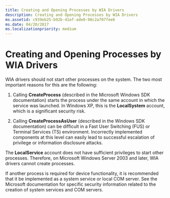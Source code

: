 ```yaml
---
title: Creating and Opening Processes by WIA Drivers
description: Creating and Opening Processes by WIA Drivers
ms.assetid: c939eb25-b92b-41ef-ade0-98c2a707fee6
ms.date: 04/20/2017
ms.localizationpriority: medium
---
```


# Creating and Opening Processes by WIA Drivers





WIA drivers should not start other processes on the system. The two most important reasons for this are the following:

1.  Calling **CreateProcess** (described in the Microsoft Windows SDK documentation) starts the process under the same account in which the service was launched. In Windows XP, this is the **LocalSystem** account, which is a significant security risk.

2.  Calling **CreateProcessAsUser** (described in the Windows SDK documentation) can be difficult in a Fast User Switching (FUS) or Terminal Services (TS) environment. Incorrectly implemented components at this level can easily lead to successful escalation of privilege or information disclosure attacks.

The **LocalService** account does not have sufficient privileges to start other processes. Therefore, on Microsoft Windows Server 2003 and later, WIA drivers cannot create processes.

If another process is required for device functionality, it is recommended that it be implemented as a system service or local COM server. See the Microsoft documentation for specific security information related to the creation of system services and COM servers.

 

 




